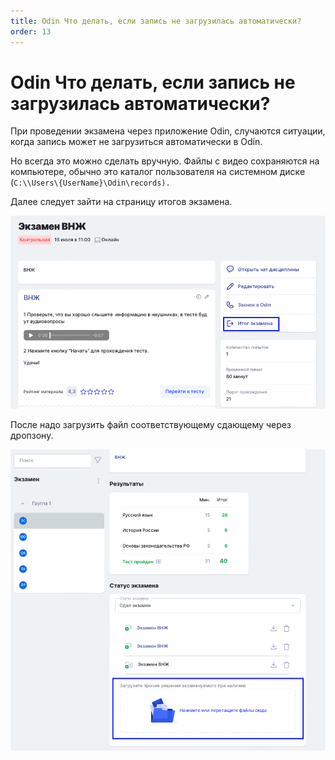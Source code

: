 ```yaml
---
title: Odin Что делать, если запись не загрузилась автоматически?
order: 13
---
```


# Odin Что делать, если запись не загрузилась автоматически?

При проведении экзамена через приложение Odin, случаются ситуации, когда запись может не загрузиться автоматически в Odin.

Но всегда это можно сделать вручную. Файлы с видео сохраняются на компьютере, обычно это каталог пользователя на системном диске  (`C:\\Users\{UserName}\Odin\records).`

Далее следует зайти на страницу итогов экзамена.

![](<../.gitbook/assets/image (267).png>)

После надо загрузить файл соответствующему сдающему через дропзону.

![](<../.gitbook/assets/image (266).png>)
